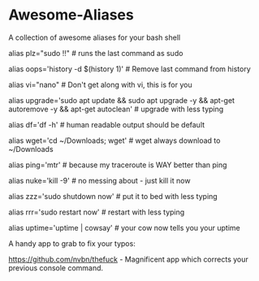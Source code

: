 # Awesome-Aliases

A collection of awesome aliases for your bash shell

alias plz="sudo !!"  # runs the last command as sudo

alias oops='history -d $(history 1)'  # Remove last command from history

alias vi="nano"  # Don't get along with vi, this is for you

alias upgrade='sudo apt update && sudo apt upgrade -y && apt-get autoremove -y && apt-get autoclean'  # upgrade with less typing

alias df='df -h'  # human readable output should be default

alias wget='cd ~/Downloads; wget'  # wget always download to ~/Downloads

alias ping='mtr'  # because my traceroute is WAY better than ping

alias nuke='kill -9' # no messing about - just kill it now

alias zzz='sudo shutdown now'  # put it to bed with less typing

alias rrr='sudo restart now'  # restart with less typing

alias uptime='uptime | cowsay'  # your cow now tells you your uptime

A handy app to grab to fix your typos:

https://github.com/nvbn/thefuck - Magnificent app which corrects your previous console command.

